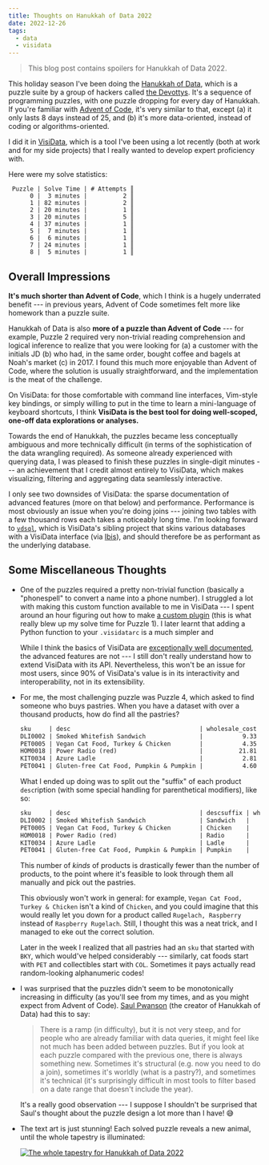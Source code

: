 ```yaml
---
title: Thoughts on Hanukkah of Data 2022
date: 2022-12-26
tags:
  - data
  - visidata
---
```


> This blog post contains spoilers for Hanukkah of Data 2022.

This holiday season I've been doing the [Hanukkah of
Data](https://hanukkah.bluebird.sh/), which is a puzzle suite by a group of
hackers called [the Devottys](https://bluebird.sh/). It's a sequence of
programming puzzles, with one puzzle dropping for every day of Hanukkah. If
you're familiar with [Advent of Code](https://adventofcode.com/), it's very
similar to that, except (a) it only lasts 8 days instead of 25, and (b) it's
more data-oriented, instead of coding or algorithms-oriented.

I did it in [VisiData](https://www.visidata.org/), which is a tool I've been
using a lot recently (both at work and for my side projects) that I really
wanted to develop expert proficiency with.

Here were my solve statistics:

```text
 Puzzle | Solve Time | # Attempts ║
      0 |  3 minutes |          2 ║
      1 | 82 minutes |          2 ║
      2 | 20 minutes |          1 ║
      3 | 20 minutes |          5 ║
      4 | 37 minutes |          1 ║
      5 |  7 minutes |          1 ║
      6 |  6 minutes |          1 ║
      7 | 24 minutes |          1 ║
      8 |  5 minutes |          1 ║
```

## Overall Impressions

**It's much shorter than Advent of Code**, which I think is a hugely underrated
benefit --- in previous years, Advent of Code sometimes felt more like homework
than a puzzle suite.

Hanukkah of Data is also **more of a puzzle than Advent of Code** --- for
example, Puzzle 2 required very non-trivial reading comprehension and logical
inference to realize that you were looking for (a) a customer with the initials
JD (b) who had, in the same order, bought coffee and bagels at Noah's market
(c) in 2017. I found this much more enjoyable than Advent of Code, where the
solution is usually straightforward, and the implementation is the meat of the
challenge.

On VisiData: for those comfortable with command line interfaces, Vim-style key
bindings, or simply willing to put in the time to learn a mini-language of
keyboard shortcuts, I think **VisiData is the best tool for doing well-scoped,
one-off data explorations or analyses.**

Towards the end of Hanukkah, the puzzles became less conceptually ambiguous and
more technically difficult (in terms of the sophistication of the data
wrangling required). As someone already experienced with querying data, I was
pleased to finish these puzzles in single-digit minutes --- an achievement that
I credit almost entirely to VisiData, which makes visualizing, filtering and
aggregating data seamlessly interactive.

I only see two downsides of VisiData: the sparse documentation of advanced
features (more on that below) and performance. Performance is most obviously an
issue when you're doing joins --- joining two tables with a few thousand rows
each takes a noticeably long time. I'm looking forward to
[`vdsql`](https://github.com/visidata/vdsql), which is VisiData's sibling
project that skins various databases with a VisiData interface (via
[Ibis](https://ibis-project.org/)), and should therefore be as performant as
the underlying database.

## Some Miscellaneous Thoughts

- One of the puzzles required a pretty non-trivial function (basically a
  "phonespell" to convert a name into a phone number). I struggled a lot with
  making this custom function available to me in VisiData --- I spent around an
  hour figuring out how to make [a custom
  plugin](https://www.visidata.org/docs/plugins/) (this is what really blew up
  my solve time for Puzzle 1).  I later learnt that adding a Python function to
  your `.visidatarc` is a much simpler and 

  While I think the basics of VisiData are [exceptionally well
  documented](https://jsvine.github.io/intro-to-visidata/), the advanced
  features are not --- I still don't really understand how to extend VisiData
  with its API. Nevertheless, this won't be an issue for most users, since 90%
  of VisiData's value is in its interactivity and interoperability, not in its
  extensibility.

- For me, the most challenging puzzle was Puzzle 4, which asked to find someone
  who buys pastries. When you have a dataset with over a thousand products, how
  do find all the pastries?

  ```txt
  sku     | desc                                    | wholesale_cost ║
  DLI0002 | Smoked Whitefish Sandwich               |           9.33 ║
  PET0005 | Vegan Cat Food, Turkey & Chicken        |           4.35 ║
  HOM0018 | Power Radio (red)                       |          21.81 ║
  KIT0034 | Azure Ladle                             |           2.81 ║
  PET0041 | Gluten-free Cat Food, Pumpkin & Pumpkin |           4.60 ║
  ```

  What I ended up doing was to split out the "suffix" of each product
  `desc`ription (with some special handling for parenthetical modifiers), like
  so:

  ```txt
  sku     | desc                                    | descsuffix | wholesale_cost ║
  DLI0002 | Smoked Whitefish Sandwich               | Sandwich   |           9.33 ║
  PET0005 | Vegan Cat Food, Turkey & Chicken        | Chicken    |           4.35 ║
  HOM0018 | Power Radio (red)                       | Radio      |          21.81 ║
  KIT0034 | Azure Ladle                             | Ladle      |           2.81 ║
  PET0041 | Gluten-free Cat Food, Pumpkin & Pumpkin | Pumpkin    |           4.60 ║
  ```

  This number of _kinds_ of products is drastically fewer than the number of
  products, to the point where it's feasible to look through them all manually
  and pick out the pastries.

  This obviously won't work in general: for example, `Vegan Cat Food, Turkey &
  Chicken` isn't a kind of `Chicken`, and you could imagine that this would
  really let you down for a product called `Rugelach, Raspberry` instead of
  `Raspberry Rugelach`. Still, I thought this was a neat trick, and I managed
  to eke out the correct solution.

  Later in the week I realized that all pastries had an `sku` that started with
  `BKY`, which would've helped considerably --- similarly, cat foods start with
  `PET` and collectibles start with `COL`. Sometimes it pays actually read
  random-looking alphanumeric codes!

- I was surprised that the puzzles didn't seem to be monotonically increasing
  in difficulty (as you'll see from my times, and as you might expect from
  Advent of Code). [Saul Pwanson](https://www.saul.pw/) (the creator of
  Hanukkah of Data) had this to say:

  > There is a ramp (in difficulty), but it is not very steep, and for people
  > who are already familiar with data queries, it might feel like not much has
  > been added between puzzles. But if you look at each puzzle compared with
  > the previous one, there is always something new. Sometimes it's structural
  > (e.g. now you need to do a join), sometimes it's worldly (what is a
  > pastry?), and sometimes it's technical (it's surprisingly difficult in most
  > tools to filter based on a date range that doesn't include the year).

  It's a really good observation --- I suppose I shouldn't be surprised that
  Saul's thought about the puzzle design a lot more than I have! 😅

- The text art is just stunning! Each solved puzzle reveals a new animal, until
  the whole tapestry is illuminated:

  [![The whole tapestry for Hanukkah of Data
  2022](/assets/images/hanukkah-of-data.png)](/assets/images/hanukkah-of-data.png)
